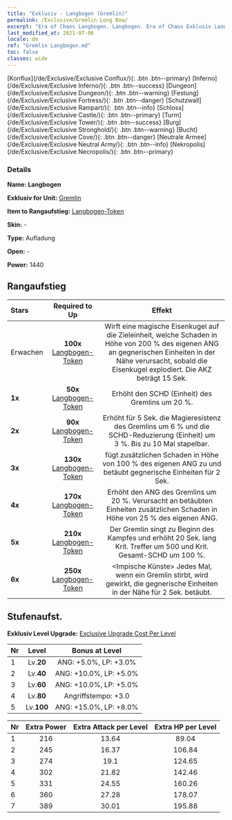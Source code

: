 ```yaml
---
title: "Exklusiv - Langbogen (Gremlin)"
permalink: /Exclusive/Gremlin Long Bow/
excerpt: "Era of Chaos Langbogen. Langbogen. Era of Chaos Exklusiv Langbogen. Gremlin Exklusiv."
last_modified_at: 2021-07-06
locale: de
ref: "Gremlin Langbogen.md"
toc: false
classes: wide
---
```

 [Konflux](/de/Exclusive/Exclusive Conflux/){: .btn .btn--primary} [Inferno](/de/Exclusive/Exclusive Inferno/){: .btn .btn--success} [Dungeon](/de/Exclusive/Exclusive Dungeon/){: .btn .btn--warning} [Festung](/de/Exclusive/Exclusive Fortress/){: .btn .btn--danger} [Schutzwall](/de/Exclusive/Exclusive Rampart/){: .btn .btn--info} [Schloss](/de/Exclusive/Exclusive Castle/){: .btn .btn--primary} [Turm](/de/Exclusive/Exclusive Tower/){: .btn .btn--success} [Burg](/de/Exclusive/Exclusive Stronghold/){: .btn .btn--warning} [Bucht](/de/Exclusive/Exclusive Cove/){: .btn .btn--danger} [Neutrale Armee](/de/Exclusive/Exclusive Neutral Army/){: .btn .btn--info} [Nekropolis](/de/Exclusive/Exclusive Necropolis/){: .btn .btn--primary} 

### Details
 **Name: Langbogen** 

 **Exklusiv for Unit:** [Gremlin](/de/units/Gremlin/) 

 **Item to Rangaufstieg:** [Langbogen-Token](/ItemsDE/con_914/)

 **Skin:** -

 **Type:** Aufladung

 **Open:** -

 **Power:** 1440

## Rangaufstieg

  |     Stars    |  Required to Up | Effekt |
  |:-------------|:---------------:|:---------------:|
  |  Erwachen  | **100x** [Langbogen-Token](/ItemsDE/con_914/) | <Magische Bombe> Wirft eine magische Eisenkugel auf die Zieleinheit, welche Schaden in Höhe von 200 % des eigenen ANG an gegnerischen Einheiten in der Nähe verursacht, sobald die Eisenkugel explodiert. Die AKZ beträgt 15 Sek. |
  | **1x** <i class="fas fa-star"/> | **50x** [Langbogen-Token](/ItemsDE/con_914/) | Erhöht den SCHD (Einheit) des Gremlins um 20 %. |
  | **2x** <i class="fas fa-star"/> | **90x** [Langbogen-Token](/ItemsDE/con_914/) | <Magisches Erwachen> Erhöht für 5 Sek. die Magieresistenz des Gremlins um 6 % und die SCHD-Reduzierung (Einheit) um 3 %. Bis zu 10 Mal stapelbar. |
  | **3x** <i class="fas fa-star"/> | **130x** [Langbogen-Token](/ItemsDE/con_914/) | <Magische Bombe> fügt zusätzlichen Schaden in Höhe von 100 % des eigenen ANG zu und betäubt gegnerische Einheiten für 2 Sek. |
  | **4x** <i class="fas fa-star"/> | **170x** [Langbogen-Token](/ItemsDE/con_914/) | Erhöht den ANG des Gremlins um 20 %. Verursacht an betäubten Einheiten zusätzlichen Schaden in Höhe von 25 % des eigenen ANG. |
  | **5x** <i class="fas fa-star"/> | **210x** [Langbogen-Token](/ItemsDE/con_914/) | Der Gremlin singt zu Beginn des Kampfes und erhöht 20 Sek. lang Krit. Treffer um 500 und Krit. Gesamt-SCHD um 100 %. |
  | **6x** <i class="fas fa-star"/> | **250x** [Langbogen-Token](/ItemsDE/con_914/) | <Impische Künste> Jedes Mal, wenn ein Gremlin stirbt, wird <Magische Bombe> gewirkt, die gegnerische Einheiten in der Nähe für 2 Sek. betäubt. |


## Stufenaufst.
 **Exklusiv Level Upgrade:** [Exclusive Upgrade Cost Per Level](/Exclusive/ExclusiveUpgradeCostPerLevel/)

  |  Nr  |   Level  | Bonus at Level |
  |:-----|:--------:|:--------------:|
  | 1 | Lv.**20** | ANG: +5.0%, LP: +3.0% |
  | 2 | Lv.**40** | ANG: +10.0%, LP: +5.0% |
  | 3 | Lv.**60** | ANG: +10.0%, LP: +5.0% |
  | 4 | Lv.**80** | Angriffstempo: +3.0 |
  | 5 | Lv.**100** | ANG: +15.0%, LP: +8.0% |


  |  Nr  |  Extra Power | Extra Attack per Level | Extra HP per Level |
  |:-----|:--------:|:--------:|:--------:|
  | 1 | 216 | 13.64 | 89.04 |
  | 2 | 245 | 16.37 | 106.84 |
  | 3 | 274 | 19.1 | 124.65 |
  | 4 | 302 | 21.82 | 142.46 |
  | 5 | 331 | 24.55 | 160.26 |
  | 6 | 360 | 27.28 | 178.07 |
  | 7 | 389 | 30.01 | 195.88 |


